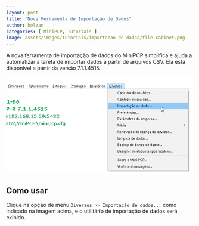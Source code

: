```yaml
---
layout: post
title: "Nova Ferramenta de Importação de Dados"
author: bolzan
categories: [ MiniPCP, Tutoriais ]
image: assets/images/tutoriais/importacao-de-dados/file-cabinet.png
---
```

A nova ferramenta de importação de dados do MiniPCP simplifica e ajuda a automatizar a tarefa de importar dados a partir de arquivos CSV. Ela está disponível a partir da versão 7.1.1.4515.

![Menu "Importação de dados"](/assets/images/tutoriais/importacao-de-dados/001-menu.png)

## Como usar
Clique na opção de menu `Diversos >> Importação de dados...` como indicado na imagem acima, e o utilitário de importação de dados será exibido.
